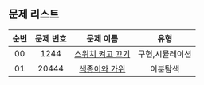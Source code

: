 ## 문제 리스트

|          순번          |       문제 번호         |        문제 이름         |        유형         |
| :-----: | :-----: | :-----: | :-----: | 
| 00 | 1244 | <a href="https://www.acmicpc.net/problem/1244">스위치 켜고 끄기</a> | 구현,시뮬레이션 |
| 01 | 20444 | <a href="https://www.acmicpc.net/problem/20444">색종이와 가위</a> | 이분탐색 |